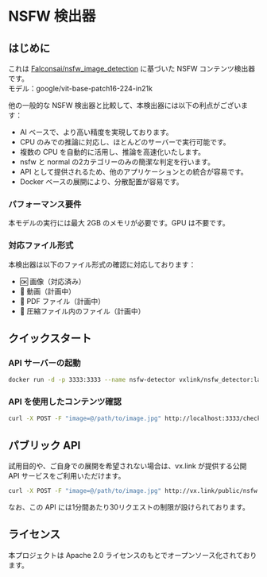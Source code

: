 # NSFW 検出器

## はじめに

これは [Falconsai/nsfw_image_detection](https://huggingface.co/Falconsai/nsfw_image_detection) に基づいた NSFW コンテンツ検出器です。  
モデル：google/vit-base-patch16-224-in21k

他の一般的な NSFW 検出器と比較して、本検出器には以下の利点がございます：

* AI ベースで、より高い精度を実現しております。
* CPU のみでの推論に対応し、ほとんどのサーバーで実行可能です。
* 複数の CPU を自動的に活用し、推論を高速化いたします。
* nsfw と normal の2カテゴリーのみの簡潔な判定を行います。
* API として提供されるため、他のアプリケーションとの統合が容易です。
* Docker ベースの展開により、分散配置が容易です。

### パフォーマンス要件

本モデルの実行には最大 2GB のメモリが必要です。GPU は不要です。

### 対応ファイル形式

本検出器は以下のファイル形式の確認に対応しております：

* 🆗 画像（対応済み）
* 📅 動画（計画中）
* 📅 PDF ファイル（計画中）
* 📅 圧縮ファイル内のファイル（計画中）

## クイックスタート

### API サーバーの起動

```bash
docker run -d -p 3333:3333 --name nsfw-detector vxlink/nsfw_detector:latest
```

### API を使用したコンテンツ確認

```bash
curl -X POST -F "image=@/path/to/image.jpg" http://localhost:3333/check
```

## パブリック API

試用目的や、ご自身での展開を希望されない場合は、vx.link が提供する公開 API サービスをご利用いただけます。

```bash
curl -X POST -F "image=@/path/to/image.jpg" http://vx.link/public/nsfw
```

なお、この API には1分間あたり30リクエストの制限が設けられております。

## ライセンス

本プロジェクトは Apache 2.0 ライセンスのもとでオープンソース化されております。
